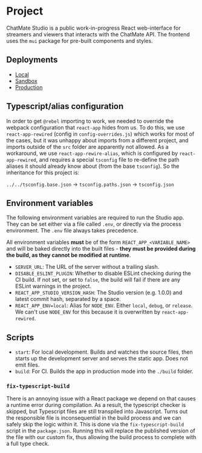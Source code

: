 # Project
ChatMate Studio is a public work-in-progress React web-interface for streamers and viewers that interacts with the ChatMate API. The frontend uses the `mui` package for pre-built components and styles.

## Deployments
- [Local](http://localhost:3000)
- [Sandbox](https://www.chat-mate-sandbox.com)
- [Production](https://www.chat-mate.com)

## Typescript/alias configuration
In order to get `@rebel` importing to work, we needed to override the webpack configuration that `react-app` hides from us. To do this, we use `react-app-rewired` (config in `config-overrides.js`) which works for most of the cases, but it was unhappy about imports from a different project, and imports outside of the `src` folder are apparently not allowed. As a workaround, we use `react-app-rewire-alias`, which is configured by `react-app-rewired`, and requires a special `tsconfig` file to re-define the path aliases it should already know about (from the base `tsconfig`). So the inheritance for this project is:

`../../tsconfig.base.json` -> `tsconfig.paths.json` -> `tsconfig.json`

## Environment variables
The following environment variables are required to run the Studio app. They can be set either via a file called `.env`, or directly via the process environment. The `.env` file always takes precedence.

All environment variables **must** be of the form `REACT_APP_<VARIABLE_NAME>` and will be baked directly into the built files - **they must be provided during the build, as they cannot be modified at runtime**.

- `SERVER_URL`: The URL of the server without a trailing slash.
- `DISABLE_ESLINT_PLUGIN`: Whether to disable ESLint checking during the CI build. If not set, or set to `false`, the build will fail if there are any ESLint warnings in the project.
- `REACT_APP_STUDIO_VERSION_HASH`: The Studio version (e.g. 1.0.0) and latest commit hash, separated by a space.
- `REACT_APP_ENV=local`: Alias for `NODE_ENV`. Either `local`, `debug`, or `release`. We can't use `NODE_ENV` for this because it is overwritten by `react-app-rewired`.

## Scripts
- `start`: For local development. Builds and watches the source files, then starts up the development server and serves the static app. Does not emit files.
- `build`: For CI. Builds the app in production mode into the `./build` folder.

### `fix-typescript-build`
There is an annoying issue with a React package we depend on that causes a runtime error during compilation. As a result, the typescript checker is skipped, but Typescript files are still transpiled into Javascript. Turns out the responsible file is inconsequential in the build process and we can safely skip the logic within it. This is done via the `fix-typescript-build` script in the `package.json`. Running this will replace the published version of the file with our custom fix, thus allowing the build process to complete with a full type check.
